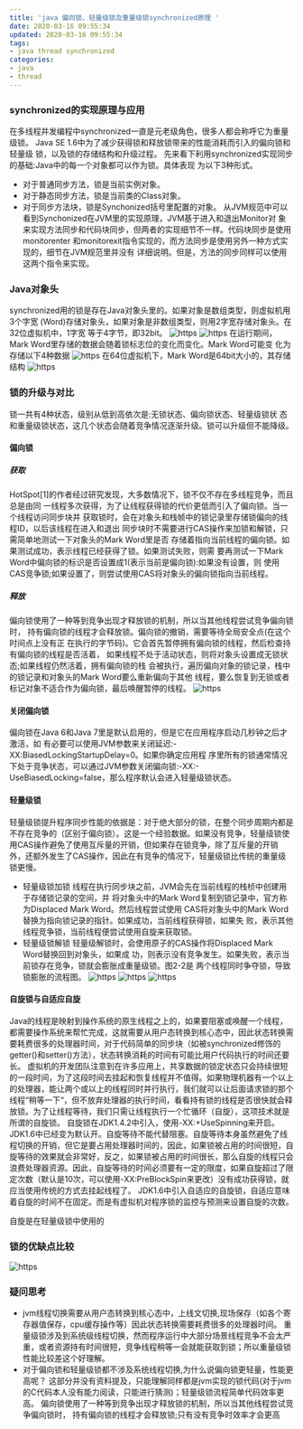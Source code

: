 ```yaml
---
title: 'java 偏向锁、轻量级锁及重量级锁synchronized原理 '
date: 2020-03-16 09:55:34
updated: 2020-03-16 09:55:34
tags:
- java thread synchronized
categories:
- java
- thread
---
```

### synchronized的实现原理与应用
在多线程并发编程中synchronized一直是元老级角色，很多人都会称呼它为重量级锁。
Java SE 1.6中为了减少获得锁和释放锁带来的性能消耗而引入的偏向锁和轻量级 锁，以及锁的存储结构和升级过程。
先来看下利用synchronized实现同步的基础:Java中的每一个对象都可以作为锁。具体表现 为以下3种形式。
* 对于普通同步方法，锁是当前实例对象。
* 对于静态同步方法，锁是当前类的Class对象。
* 对于同步方法块，锁是Synchonized括号里配置的对象。
从JVM规范中可以看到Synchonized在JVM里的实现原理，JVM基于进入和退出Monitor对 象来实现方法同步和代码块同步，但两者的实现细节不一样。代码块同步是使用monitorenter 和monitorexit指令实现的，而方法同步是使用另外一种方式实现的，细节在JVM规范里并没有 详细说明。但是，方法的同步同样可以使用这两个指令来实现。

### Java对象头
synchronized用的锁是存在Java对象头里的。如果对象是数组类型，则虚拟机用3个字宽 (Word)存储对象头，如果对象是非数组类型，则用2字宽存储对象头。在32位虚拟机中，1字宽 等于4字节，即32bit。
![https](java_synchronized/markword00.png)
![https](java_synchronized/markword01.png)
在运行期间，Mark Word里存储的数据会随着锁标志位的变化而变化。Mark Word可能变 化为存储以下4种数据
![https](java_synchronized/markword02.png)
在64位虚拟机下，Mark Word是64bit大小的，其存储结构
![https](java_synchronized/markword03.png)

### 锁的升级与对比
锁一共有4种状态，级别从低到高依次是:无锁状态、偏向锁状态、轻量级锁状 态和重量级锁状态，这几个状态会随着竞争情况逐渐升级。锁可以升级但不能降级。
#### 偏向锁
##### 获取
HotSpot[1]的作者经过研究发现，大多数情况下，锁不仅不存在多线程竞争，而且总是由同 一线程多次获得，为了让线程获得锁的代价更低而引入了偏向锁。当一个线程访问同步块并 获取锁时，会在对象头和栈帧中的锁记录里存储锁偏向的线程ID，以后该线程在进入和退出 同步块时不需要进行CAS操作来加锁和解锁，只需简单地测试一下对象头的Mark Word里是否 存储着指向当前线程的偏向锁。如果测试成功，表示线程已经获得了锁。如果测试失败，则需 要再测试一下Mark Word中偏向锁的标识是否设置成1(表示当前是偏向锁):如果没有设置，则 使用CAS竞争锁;如果设置了，则尝试使用CAS将对象头的偏向锁指向当前线程。
##### 释放
偏向锁使用了一种等到竞争出现才释放锁的机制，所以当其他线程尝试竞争偏向锁时， 持有偏向锁的线程才会释放锁。偏向锁的撤销，需要等待全局安全点(在这个时间点上没有正 在执行的字节码)。它会首先暂停拥有偏向锁的线程，然后检查持有偏向锁的线程是否活着， 如果线程不处于活动状态，则将对象头设置成无锁状态;如果线程仍然活着，拥有偏向锁的栈 会被执行，遍历偏向对象的锁记录，栈中的锁记录和对象头的Mark Word要么重新偏向于其他 线程，要么恢复到无锁或者标记对象不适合作为偏向锁，最后唤醒暂停的线程。
![https](java_synchronized/pxlock.png)

#### 关闭偏向锁
偏向锁在Java 6和Java 7里是默认启用的，但是它在应用程序启动几秒钟之后才激活，如 有必要可以使用JVM参数来关闭延迟:-XX:BiasedLockingStartupDelay=0。如果你确定应用程 序里所有的锁通常情况下处于竞争状态，可以通过JVM参数关闭偏向锁:-XX:- UseBiasedLocking=false，那么程序默认会进入轻量级锁状态。

#### 轻量级锁
轻量级锁提升程序同步性能的依据是：对于绝大部分的锁，在整个同步周期内都是不存在竞争的（区别于偏向锁）。这是一个经验数据。如果没有竞争，轻量级锁使用CAS操作避免了使用互斥量的开销，但如果存在锁竞争，除了互斥量的开销外，还额外发生了CAS操作，因此在有竞争的情况下，轻量级锁比传统的重量级锁更慢。
* 轻量级锁加锁
线程在执行同步块之前，JVM会先在当前线程的栈桢中创建用于存储锁记录的空间，并 将对象头中的Mark Word复制到锁记录中，官方称为Displaced Mark Word。然后线程尝试使用 CAS将对象头中的Mark Word替换为指向锁记录的指针。如果成功，当前线程获得锁，如果失 败，表示其他线程竞争锁，当前线程便尝试使用自旋来获取锁。
* 轻量级锁解锁
轻量级解锁时，会使用原子的CAS操作将Displaced Mark Word替换回到对象头，如果成 功，则表示没有竞争发生。如果失败，表示当前锁存在竞争，锁就会膨胀成重量级锁。图2-2是 两个线程同时争夺锁，导致锁膨胀的流程图。
![https](java_synchronized/qllock02.png)
![https](java_synchronized/qllock03.png)
![https](java_synchronized/qljlock.png)

#### 自旋锁与自适应自旋
Java的线程是映射到操作系统的原生线程之上的，如果要阻塞或唤醒一个线程，都需要操作系统来帮忙完成，这就需要从用户态转换到核心态中，因此状态转换需要耗费很多的处理器时间，对于代码简单的同步块（如被synchronized修饰的getter()和setter()方法），状态转换消耗的时间有可能比用户代码执行的时间还要长。
虚拟机的开发团队注意到在许多应用上，共享数据的锁定状态只会持续很短的一段时间，为了这段时间去挂起和恢复线程并不值得。如果物理机器有一个以上的处理器，能让两个或以上的线程同时并行执行，我们就可以让后面请求锁的那个线程“稍等一下“，但不放弃处理器的执行时间，看看持有锁的线程是否很快就会释放锁。为了让线程等待，我们只需让线程执行一个忙循环（自旋），这项技术就是所谓的自旋锁。
自旋锁在JDK1.4.2中引入，使用-XX:+UseSpinning来开启。JDK1.6中已经变为默认开。自旋等待不能代替阻塞。自旋等待本身虽然避免了线程切换的开销，但它是要占用处理器时间的，因此，如果锁被占用的时间很短，自旋等待的效果就会非常好，反之，如果锁被占用的时间很长，那么自旋的线程只会浪费处理器资源。因此，自旋等待的时间必须要有一定的限度，如果自旋超过了限定次数（默认是10次，可以使用-XX:PreBlockSpin来更改）没有成功获得锁，就应当使用传统的方式去挂起线程了。
JDK1.6中引入自适应的自旋锁，自适应意味着自旋的时间不在固定。而是有虚拟机对程序锁的监控与预测来设置自旋的次数。

自旋是在轻量级锁中使用的
### 锁的优缺点比较
![https](java_synchronized/lock_compare.png)

### 疑问思考
* jvm线程切换需要从用户态转换到核心态中，上线文切换,现场保存（如各个寄存器值保存，cpu缓存操作等）因此状态转换需要耗费很多的处理器时间。
重量级锁涉及到系统级线程切换，然而程序运行中大部分场景线程竞争不会太严重，或者资源持有时间很短，竞争线程稍等一会就能获取到锁；所以重量级锁性能比较差这个好理解。
* 对于偏向锁和轻量级锁都不涉及系统线程切换,为什么说偏向锁更轻量，性能更高呢？
这部分并没有资料提及，只能理解同样都是jvm实现的锁代码(对于jvm的C代码本人没有能力阅读，只能进行猜测)；轻量级锁流程简单代码效率更高。
偏向锁使用了一种等到竞争出现才释放锁的机制，所以当其他线程尝试竞争偏向锁时， 持有偏向锁的线程才会释放锁;只有没有竞争时效率才会更高


